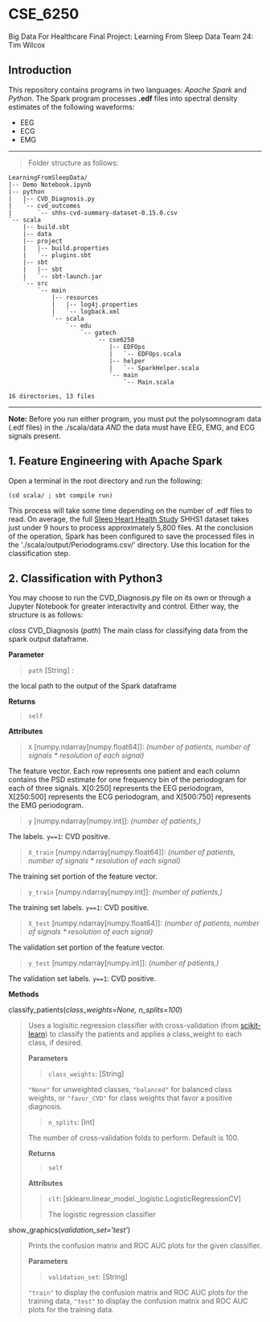 # CSE_6250
Big Data For Healthcare Final Project: Learning From Sleep Data
Team 24: Tim Wilcox


## Introduction
This repository contains programs in two languages: *Apache Spark* and *Python*. The Spark program processes **.edf** files into spectral density estimates of the following waveforms:
  * EEG
  * ECG
  * EMG
 
***
>Folder structure as follows:
```
LearningFromSleepData/
|-- Demo Notebook.ipynb
|-- python
|   |-- CVD_Diagnosis.py
|   `-- cvd_outcomes
|       `-- shhs-cvd-summary-dataset-0.15.0.csv
`-- scala
    |-- build.sbt
    |-- data
    |-- project
    |   |-- build.properties
    |   `-- plugins.sbt
    |-- sbt
    |   |-- sbt
    |   `-- sbt-launch.jar
    `-- src
        `-- main
            |-- resources
            |   |-- log4j.properties
            |   `-- logback.xml
            `-- scala
                `-- edu
                    `-- gatech
                        `-- cse6250
                            |-- EDFOps
                            |   `-- EDFOps.scala
                            |-- helper
                            |   `-- SparkHelper.scala
                            `-- main
                                `-- Main.scala

16 directories, 13 files
```

***

**Note:** Before you run either program, you must put the polysomnogram data (.edf files) in the ./scala/data _AND_ the data must have EEG, EMG, and ECG signals present. 

## 1. Feature Engineering with Apache Spark
Open a terminal in the root directory and run the following:

```
(cd scala/ ; sbt compile run)
```

This process will take some time depending on the number of .edf files to read. On average, the full [Sleep Heart Health Study](https://sleepdata.org/datasets/shhs) SHHS1 dataset takes just under 9 hours to process approximately 5,800 files. At the conclusion of the operation, Spark has been configured to save the processed files in the './scala/output/Periodograms.csv/' directory. Use this location for the classification step.

## 2. Classification with Python3

You may choose to run the CVD_Diagnosis.py file on its own or through a Jupyter Notebook for greater interactivity and control. Either way, the structure is as follows:

*class* CVD_Diagnosis (*path*)
  The main class for classifying data from the spark output dataframe.
  
**Parameter**

>`path` \[String\] : 

the local path to the output of the Spark dataframe
  
**Returns**
>`self`
  
**Attributes**
>`X` \[numpy.ndarray\[numpy.float64\]\]: *(number of patients, number of signals * resolution of each signal)* 

The feature vector. Each row represents one patient and each column contains the PSD estimate for one frequency bin of the periodogram for each of three signals. X\[0:250\] represents the EEG periodogram, X\[250:500\] represents the ECG periodogram, and X\[500:750\] represents the EMG periodogram.

>`y` \[numpy.ndarray\[numpy.int\]\]: *(number of patients,)* 

The labels. `y==1`: CVD positive. 

>`X_train` \[numpy.ndarray\[numpy.float64\]\]: *(number of patients, number of signals * resolution of each signal)* 

The training set portion of the feature vector. 

>`y_train` \[numpy.ndarray\[numpy.int\]\]: *(number of patients,)* 

The training set labels. `y==1`: CVD positive. 

>`X_test` \[numpy.ndarray\[numpy.float64\]\]: *(number of patients, number of signals * resolution of each signal)* 

The validation set portion of the feature vector. 

>`y_test` \[numpy.ndarray\[numpy.int\]\]: *(number of patients,)* 

The validation set labels. `y==1`: CVD positive. 

**Methods**

classify_patients(*class_weights=None, n_splits=100*)

>Uses a logisitic regression classifier with cross-validation (from [scikit-learn](https://scikit-learn.org/stable/modules/generated/sklearn.linear_model.LogisticRegressionCV.html?highlight=logist%20cv#sklearn.linear_model.LogisticRegressionCV)) to classify the patients and applies a class_weight to each class, if desired. 
>
>**Parameters**
>>
>>`class_weights`: \[String\]
>>
>`"None"` for unweighted classes, `"balanced"` for balanced class weights, or `"favor_CVD"` for class weights that favor a positive diagnosis.
>>
>>`n_splits`: \[Int\]
>>
>The number of cross-validation folds to perform. Default is 100. 
>
>
>**Returns**
>
>>`self`
>
>**Attributes**
>
>>`clf`: \[sklearn.linear_model._logistic.LogisticRegressionCV\]
>>
>>The logistic regression classifier

show_graphics(*validation_set='test'*)

>Prints the confusion matrix and ROC AUC plots for the given classifier.
>
>**Parameters**
>>
>>`validation_set`: \[String\]
>>
>`"train"` to display the confusion matrix and ROC AUC plots for the training data, `"test"` to display the confusion matrix and ROC AUC plots for the training data.







  

